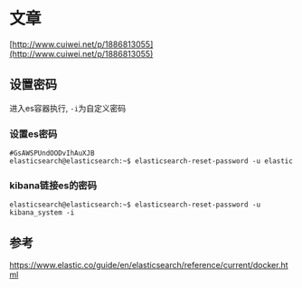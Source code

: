 # 文章
[http://www.cuiwei.net/p/1886813055](http://www.cuiwei.net/p/1886813055)


## 设置密码
进入es容器执行, `-i`为自定义密码

### 设置es密码
```
#GsAWSPUndOODvIhAuXJB
elasticsearch@elasticsearch:~$ elasticsearch-reset-password -u elastic
```

### kibana链接es的密码
```
elasticsearch@elasticsearch:~$ elasticsearch-reset-password -u kibana_system -i
```

## 参考
https://www.elastic.co/guide/en/elasticsearch/reference/current/docker.html
